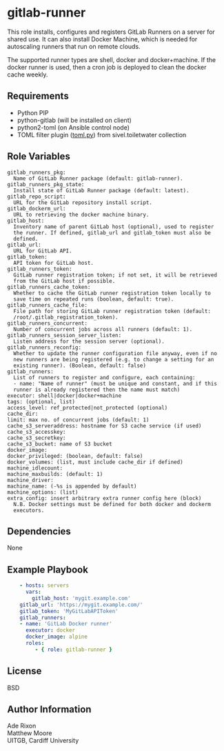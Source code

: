gitlab-runner
=============

This role installs, configures and registers GitLab Runners on a server
for shared use. It can also install Docker Machine, which is needed for
autoscaling runners that run on remote clouds.

The supported runner types are shell, docker and docker+machine. If the
docker runner is used, then a cron job is deployed to clean the docker
cache weekly.


Requirements
------------

 * Python PIP
 * python-gitlab (will be installed on client)
 * python2-toml (on Ansible control node)
 * TOML filter plugin
([toml.py](https://github.com/sivel/toiletwater/blob/master/plugins/filter/toml.py)) from sivel.toiletwater collection

Role Variables
--------------

    gitlab_runners_pkg:
      Name of GitLab Runner package (default: gitlab-runner).
    gitlab_runners_pkg_state:
      Install state of GitLab Runner package (default: latest).
    gitlab_repo_script:
      URL for the GitLab repository install script.
    gitlab_dockerm_url:
      URL to retrieving the docker machine binary.
    gitlab_host:
      Inventory name of parent GitLab host (optional), used to register
      the runner. If defined, gitlab_url and gitlab_token must also be
      defined.
    gitlab_url:
      URL for GitLab API.
    gitlab_token:
      API token for GitLab host.
    gitlab_runners_token:
      GitLab runner registration token; if not set, it will be retrieved
      from the GitLab host if possible.
    gitlab_runners_cache_token:
      Whether to cache the GitLab runner registration token locally to
      save time on repeated runs (boolean, default: true).
    gitlab_runners_cache_file:
      File path for storing GitLab runner registration token (default:
      /root/.gitlab_registration_token).
    gitlab_runners_concurrent:
      Number of concurrent jobs across all runners (default: 1).
    gitlab_runners_session_server_listen:
      Listen address for the session server (optional).
    gitlab_runners_reconfig:
      Whether to update the runner configuration file anyway, even if no
      new runners are being registered (e.g. to change a setting for an
      existing runner). (Boolean, default: false)
    gitlab_runners:
      List of runners to register and configure, each containing:
      - name: "Name of runner" (must be unique and constant, and if this
	  runner is already registered then the name must match)
	executor: shell|docker|docker+machine
	tags: (optional, list)
	access_level: ref_protected|not_protected (optional)
	cache_dir:
	limit: max no. of concurrent jobs (default: 1)
	cache_s3_serveraddress: hostname for S3 cache service (if used)
	cache_s3_accesskey:
	cache_s3_secretkey:
	cache_s3_bucket: name of S3 bucket
	docker_image:
	docker_privileged: (boolean, default: false)
	docker_volumes: (list, must include cache_dir if defined)
	machine_idlecount:
	machine_maxbuilds: (default: 1)
	machine_driver:
	machine_name: (-%s is appended by default)
	machine_options: (list)
	extra_config: insert arbitrary extra runner config here (block)
      N.B. Docker settings must be defined for both docker and dockerm
      executors.
    
Dependencies
------------

None

Example Playbook
----------------

``` yaml
    - hosts: servers
      vars:
        gitlab_host: 'mygit.example.com'
	gitlab_url: 'https://mygit.example.com/'
	gitlab_token: 'MyGitLabAPIToken'
	gitlab_runners:
	- name: 'GitLab Docker runner'
	  executor: docker
	  docker_image: alpine
      roles:
         - { role: gitlab-runner }
```

License
-------

BSD

Author Information
------------------

Ade Rixon  
Matthew Moore  
UITGB, Cardiff University  
